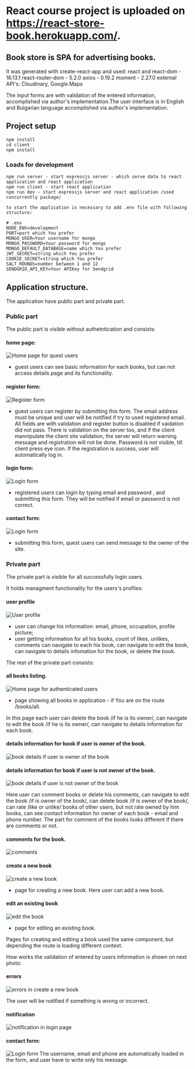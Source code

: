 # React course project is uploaded on https://react-store-book.herokuapp.com/.

## Book store is SPA for advertising books.

It was generated with create-react-app and used:
  react and react-dom - 16.13.1
  react-router-dom - 5.2.0
  axios - 0.19.2
  moment - 2.27.0
  external API's: Cloudinary, Google.Maps

The input forms are with validation of the entered information, accomplished via author's implementation.The user interface is in English and Bulgarian language accomplished via author's implementation.

## Project setup
```
npm install
cd client
npm install
```

### Loads for development
```
npm run server - start expressjs server - which serve data to react application and react application
npm run client - start react application
npm run dev - start expressjs server and react application /used concurrently package/

to start the application is necessary to add .env file with following structure:

# .env
NODE_ENV=development
PORT=port which You prefer
MONGO_USER=Your username for mongo
MONGO_PASSWORD=Your password for mongo
MONGO_DEFAULT_DATABASE=name which You prefer
JWT_SECRET=string which You prefer
COOKIE_SECRET=string which You prefer
SALT_ROUNDS=number between 1 and 12
SENDGRID_API_KEY=Your APIKey for Sendgrid
```

## Application structure.

The application have public part and private part.

### Public part

The public part is visible without authetntication and consists: 

#### home page:  
![Home page for quest users](/images/homePageQuestUsers.png)
- guest users can see basic information for each books, but can not access details page and its functionality.

#### register form:  
![Register form](/images/userRegister.png)
- guest users can register by submitting this form. The email address must be unique and user will be notified if try to used registered email. All fields are with validation and register button is disabled if vaidation did not pass. There is validation on the server too, and if the client mannipulate the client site validation, the server will return warning message and registration will not be done. Password is not visible, till client press eye icon. If the registration is success, user will automatically log in.

#### login form:
![Login form](/images/userLogin.png)
- registered users can login by typing email and password , and submitting this form. They will be notified if email or password is not correct.

#### contact form:
![Login form](/images/contactUsNotLoggedUser.png)
- submitting this form, quest users can send message to the owner of the site.

### Private part

The private part is visible for all successfully login users.

It holds managment functionality for the users's profiles:

#### user profile
![User profile](/images/userProfile.png)

- user can change his information: email, phone, occupation, profile picture;
- user getting information for all his books, count of likes, unlikes, comments can navigate to each his book, can navigate to edit the book, can navigate to details infomation for the book, or delete the book.

The rest of the private part consists:
#### all books listing.
![Home page for authenticated users](/images/homePageLoggedInUsers.png)

- page showing all books in application - if You are on the route /books/all.

In this page each user can delete the book /if he is its owner/, can navigate to edit the book /if he is its owner/, can navigate to details information for each book. 

#### details information for book if user is owner of the book.
![book details if user is owner of the book](/images/bookDetails%20if%20user%20is%20owner%20book.png)

#### details information for book if user is not owner of the book.
![book details if user is not owner of the book](/images/bookDetails%20if%20user%20is%20not%20owner%20book.png)

Here user can comment books or delete his comments, can navigate to edit the book /if is owner of the book/, can delete book /if is owner of the book/, can rate /like or unlike/ books of other users, but not rate owned by him books, can see contact information for owner of each book - email and phone number. The part for comment of the books looks different if there are comments or not.

#### comments for the book.
![comments](/images/bookComments.png)

#### create a new book
![create a new book](/images/bookCreate.png)

- page for creating a new book. Here user can add a new book.

#### edit an existing book
![edit the book](/images/bookEdit.png)

- page for editing an existing book.

Pages for creating and editing a book used the same component, but depending the route is loading different context.

How works the validation of entered by users information is shown on next photo:

#### errors
![errors in create a new book](/images/Errors.png)

The user will be notified if something is wrong or incorrect.

#### notification
![notification in login page](/images/Notification.png)

#### contact form:
![Login form](/images/contactUsLoggedUser.png)
The username, email and phone are automatically loaded in the form, and user have to write only his message.
